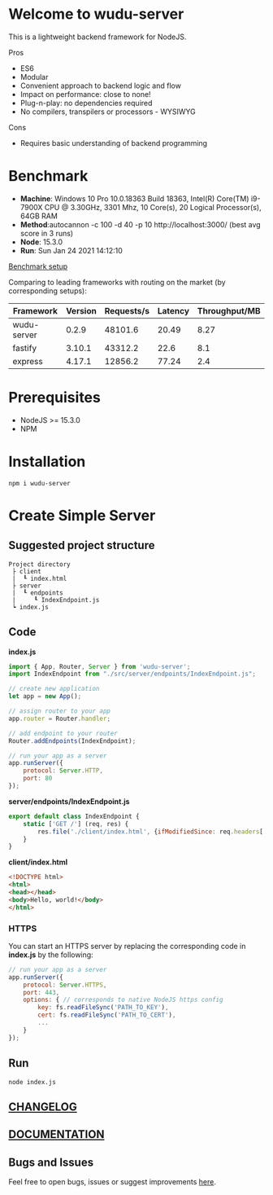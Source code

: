 # Welcome to wudu-server

This is a lightweight backend framework for NodeJS.

Pros
- ES6
- Modular
- Convenient approach to backend logic and flow
- Impact on performance: close to none!
- Plug-n-play: no dependencies required
- No compilers, transpilers or processors - WYSIWYG

Cons
- Requires basic understanding of backend programming

# Benchmark
 * **Machine**: Windows 10 Pro 10.0.18363 Build 18363, Intel(R) Core(TM) i9-7900X CPU @ 3.30GHz, 3301 Mhz, 10 Core(s), 20 Logical Processor(s), 64GB RAM
 * **Method**:autocannon -c 100 -d 40 -p 10 http://localhost:3000/ (best avg score in 3 runs)
 * **Node**: 15.3.0
 * **Run**: Sun Jan 24 2021 14:12:10 

[Benchmark setup](https://github.com/md5login/wudu-server/blob/master/benchmarks/wudu-simple.js)
   
Comparing to leading frameworks with routing on the market (by corresponding setups):
   

| Framework   | Version | Requests/s |  Latency | Throughput/MB |
|-----------  |---------|------------|----------|---------------|
| wudu-server | 0.2.9 | 48101.6 | 20.49 | 8.27|
| fastify | 3.10.1 | 43312.2 | 22.6 | 8.1|
| express | 4.17.1 | 12856.2 | 77.24 | 2.4|

# Prerequisites

- NodeJS >= 15.3.0
- NPM

# Installation

```shell
npm i wudu-server
```

# Create Simple Server

## Suggested project structure
    Project directory
     ├ client
     |  ┖ index.html
     ├ server
     |  ┖ endpoints
     |     ┖ IndexEndpoint.js
     ┕ index.js

## Code
**index.js**

```javascript
import { App, Router, Server } from 'wudu-server';
import IndexEndpoint from "./src/server/endpoints/IndexEndpoint.js";

// create new application
let app = new App();

// assign router to your app
app.router = Router.handler;

// add endpoint to your router
Router.addEndpoints(IndexEndpoint);

// run your app as a server
app.runServer({
    protocol: Server.HTTP,
    port: 80
});
```

**server/endpoints/IndexEndpoint.js**
```javascript
export default class IndexEndpoint {
    static ['GET /'] (req, res) {
        res.file('./client/index.html', {ifModifiedSince: req.headers['if-modified-since']});
    }
}
```

**client/index.html**
```html
<!DOCTYPE html>
<html>
<head></head>
<body>Hello, world!</body>
</html>
```

### HTTPS
You can start an HTTPS server by replacing the corresponding code in  **index.js** by the following:
```js
// run your app as a server
app.runServer({
    protocol: Server.HTTPS,
    port: 443,
    options: { // corresponds to native NodeJS https config
        key: fs.readFileSync('PATH_TO_KEY'),
        cert: fs.readFileSync('PATH_TO_CERT'),
        ...
    }
});
```

## Run
```shell
node index.js
```

## [CHANGELOG](https://github.com/md5login/wudu-server/blob/master/docs/CHANGELOG.md)

## [DOCUMENTATION](https://github.com/md5login/wudu-server/blob/master/docs/DOCS.md)

## Bugs and Issues
Feel free to open bugs, issues or suggest improvements [here](https://github.com/md5login/wudu-server/issues).